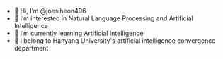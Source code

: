- 👋 Hi, I’m @joesiheon496
- 👀 I’m interested in Natural Language Processing and Artificial Intelligence
- 🌱 I’m currently learning Artificial Intelligence
- 💞️ I belong to Hanyang University's artificial intelligence convergence department

<!---
joesiheon496/joesiheon496 is a ✨ special ✨ repository because its `README.md` (this file) appears on your GitHub profile.
You can click the Preview link to take a look at your changes.
--->
